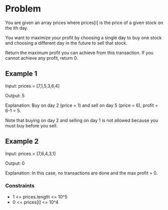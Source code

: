 # Problem

You are given an array prices where prices[i] is the price of a given stock on the ith day.

You want to maximize your profit by choosing a single day to buy one stock and choosing a different day in the future to sell that stock.

Return the maximum profit you can achieve from this transaction. If you cannot achieve any profit, return 0.

## Example 1

Input: prices = [7,1,5,3,6,4]

Output: 5

Explanation: Buy on day 2 (price = 1) and sell on day 5 (price = 6), profit = 6-1 = 5.

Note that buying on day 2 and selling on day 1 is not allowed because you must buy before you sell.

## Example 2

Input: prices = [7,6,4,3,1]

Output: 0

Explanation: In this case, no transactions are done and the max profit = 0.
 
### Constraints

- 1 <= prices.length <= 10^5
- 0 <= prices[i] <= 10^4
